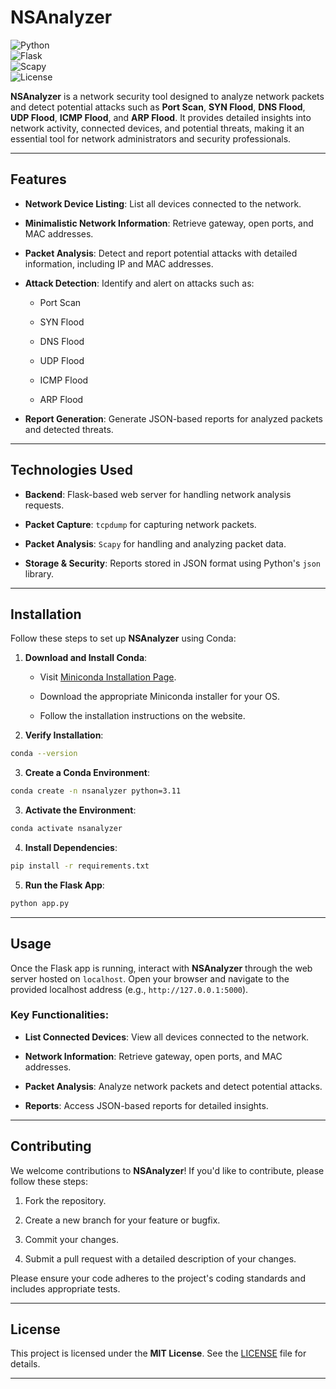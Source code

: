 # NSAnalyzer

![Python](https://img.shields.io/badge/Python-3.11-blue)  
![Flask](https://img.shields.io/badge/Flask-2.3.2-green)  
![Scapy](https://img.shields.io/badge/Scapy-2.5.0-orange)  
![License](https://img.shields.io/badge/License-MIT-yellow)

**NSAnalyzer**  is a  network security tool designed to analyze network packets and detect potential attacks such as  **Port Scan**,  **SYN Flood**,  **DNS Flood**,  **UDP Flood**,  **ICMP Flood**, and  **ARP Flood**. It provides detailed insights into network activity, connected devices, and potential threats, making it an essential tool for network administrators and security professionals.

----------

## Features

-   **Network Device Listing**: List all devices connected to the network.
    
-   **Minimalistic Network Information**: Retrieve gateway, open ports, and MAC addresses.
    
-   **Packet Analysis**: Detect and report potential attacks with detailed information, including IP and MAC addresses.
    
-   **Attack Detection**: Identify and alert on attacks such as:
    
    -   Port Scan
        
    -   SYN Flood
        
    -   DNS Flood
        
    -   UDP Flood
        
    -   ICMP Flood
        
    -   ARP Flood
        
-   **Report Generation**: Generate JSON-based reports for analyzed packets and detected threats.
    

----------

## Technologies Used

-   **Backend**: Flask-based web server for handling network analysis requests.
    
-   **Packet Capture**:  `tcpdump`  for capturing network packets.
    
-   **Packet Analysis**:  `Scapy`  for handling and analyzing packet data.
    
-   **Storage & Security**: Reports stored in JSON format using Python's  `json`  library.
    

----------

## Installation

Follow these steps to set up  **NSAnalyzer**  using Conda:

1.  **Download and Install Conda**:
    
    -   Visit  [Miniconda Installation Page](https://docs.conda.io/en/latest/miniconda.html).
        
    -   Download the appropriate Miniconda installer for your OS.
        
    -   Follow the installation instructions on the website.
        
2.  **Verify Installation**:
   ```bash
conda --version
```  
    
3.  **Create a Conda Environment**:

   ```bash
conda create -n nsanalyzer python=3.11
```
    
3.  **Activate the Environment**:
    
   ```bash
conda activate nsanalyzer
```
    
4.  **Install Dependencies**:
       
   ```bash
pip install -r requirements.txt
```
    
5.  **Run the Flask App**:
    
```bash
python app.py
```
    

----------

## Usage

Once the Flask app is running, interact with  **NSAnalyzer**  through the web server hosted on  `localhost`. Open your browser and navigate to the provided localhost address (e.g.,  `http://127.0.0.1:5000`).

### Key Functionalities:

-   **List Connected Devices**: View all devices connected to the network.
    
-   **Network Information**: Retrieve gateway, open ports, and MAC addresses.
    
-   **Packet Analysis**: Analyze network packets and detect potential attacks.
    
-   **Reports**: Access JSON-based reports for detailed insights.
    

----------

## Contributing

We welcome contributions to  **NSAnalyzer**! If you'd like to contribute, please follow these steps:

1.  Fork the repository.
    
2.  Create a new branch for your feature or bugfix.
    
3.  Commit your changes.
    
4.  Submit a pull request with a detailed description of your changes.
    

Please ensure your code adheres to the project's coding standards and includes appropriate tests.

----------

## License

This project is licensed under the  **MIT License**. See the  [LICENSE](https://chat.deepseek.com/a/chat/s/LICENSE)  file for details.

----------
